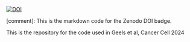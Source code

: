 [![DOI](https://zenodo.org/badge/796804980.svg)](https://zenodo.org/doi/10.5281/zenodo.11122613)

[comment]: This is the markdown code for the Zenodo DOI badge.

This is the repository for the code used in Geels et al, Cancer Cell 2024
